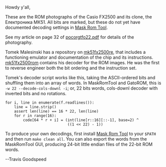 Howdy y'all,

These are the ROM photographs of the Casio FX2500 and its clone, the
Електроника МК51.  All bits are marked, but these do not yet have
documented decoding settings in [Mask Rom
Tool](https://github.com/travisgoodspeed/maskromtool/).

See my article on page 32 of
[pocorgtfo22.pdf](https://github.com/angea/pocorgtfo/blob/master/releases/pocorgtfo22.pdf)
for details of the photography.

Tomek Malesinski has a repository on
[mk51fx2500re](https://github.com/tmalesinski/mk51fx2500re), that
includes a functioning emulator and documentation of the chip and its
instructions.
[mk51fx2500rom](https://github.com/tmalesinski/mk51fx2500rom) contains
his decoder for the ROM images.  He was the first to reverse engineer
both the bit ordering and the instruction set.

Tomek's decoder script works like this, taking the ASCII-ordered bits
and shuffling them into an array of words.  In MaskRomTool and
GatoROM, this is `-w 22 --decode-cols-downl -i`; or, 22 bits words,
cols-downl decoder with inverted bits and no rotations.

```
for i, line in enumerate(f.readlines()):
    line = line.strip()
    assert len(line) == 16 * 22, len(line)
    for r in range(16):
        code[64 * r + i] = (int(line[r::16][::-1], base=2) ^
                            ((1 << 22) - 1))
```

To produce your own decodings, first install [Mask Rom
Tool](https://github.com/travisgoodspeed/maskromtool/) to your `$PATH`
and then run `make clean all`.  You can also export the words from the
MaskRomTool GUI, producing 24-bit little endian files of the 22-bit
ROM words.

--Travis Goodspeed
